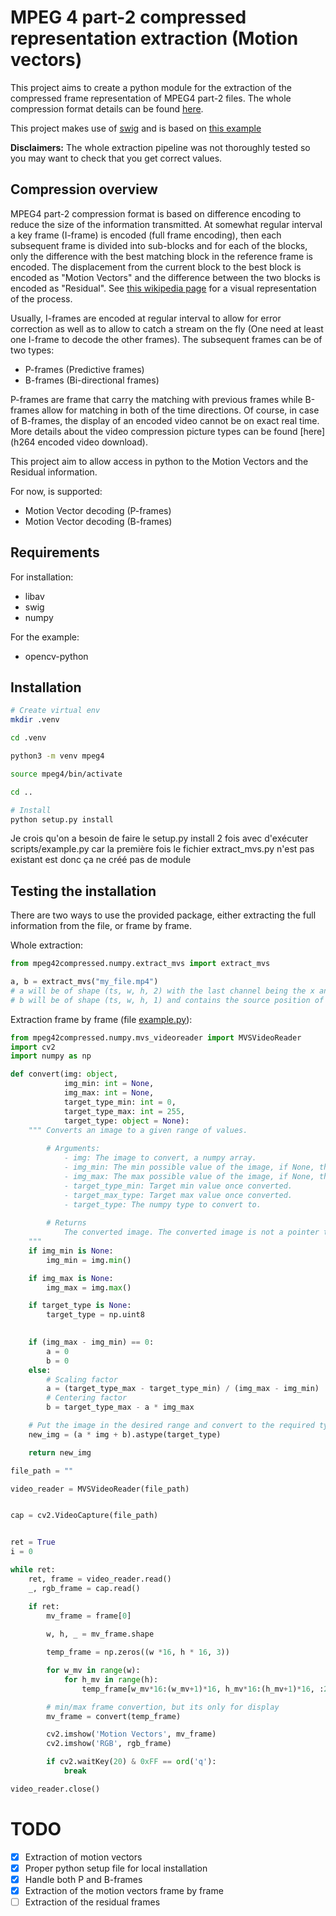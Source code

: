 # MPEG 4 part-2 compressed representation extraction (Motion vectors)

This project aims to create a python module for the extraction of the compressed frame representation of MPEG4 part-2 files. The whole compression format details can be found [here](http://ecee.colorado.edu/~ecen5653/ecen5653/papers/ISO%2014496-2%202004.PDF).

This project makes use of [swig](http://www.swig.org/) and is based on [this example](https://github.com/FFmpeg/FFmpeg/blob/master/doc/examples/extract_mvs.c)

**Disclaimers:** The whole extraction pipeline was not thoroughly tested so you may want to check that you get correct values.

## Compression overview

MPEG4 part-2 compression format is based on difference encoding to reduce the size of the information transmitted.
At somewhat regular interval a key frame (I-frame) is encoded (full frame encoding), then each subsequent frame is divided into sub-blocks and for each of the blocks, only the difference with the best matching block in the reference frame is encoded.
The displacement from the current block to the best block is encoded as "Motion Vectors" and the difference between the two blocks is encoded as "Residual".
See [this wikipedia page](https://en.wikipedia.org/wiki/Inter_frame) for a visual representation of the process.

Usually, I-frames are encoded at regular interval to allow for error correction as well as to allow to catch a stream on the fly (One need at least one I-frame to decode the other frames).
The subsequent frames can be of two types:

- P-frames (Predictive frames)
- B-frames (Bi-directional frames)

P-frames are frame that carry the matching with previous frames while B-frames allow for matching in both of the time directions.
Of course, in case of B-frames, the display of an encoded video cannot be on exact real time.
More details about the video compression picture types can be found [here](h264 encoded video download).

This project aim to allow access in python to the Motion Vectors and the Residual information.

For now, is supported:

- Motion Vector decoding (P-frames)
- Motion Vector decoding (B-frames)

## Requirements

For installation:

- libav
- swig
- numpy

For the example:

- opencv-python

## Installation


```bash
# Create virtual env
mkdir .venv

cd .venv

python3 -m venv mpeg4

source mpeg4/bin/activate

cd ..

# Install
python setup.py install
```

Je crois qu'on a besoin de faire le setup.py install 2 fois avec d'exécuter scripts/example.py car la première fois le fichier extract_mvs.py n'est pas existant est donc ça ne créé pas de module 

## Testing the installation

There are two ways to use the provided package, either extracting the full information from the file, or frame by frame.

Whole extraction:

```python
from mpeg42compressed.numpy.extract_mvs import extract_mvs

a, b = extract_mvs("my_file.mp4")
# a will be of shape (ts, w, h, 2) with the last channel being the x and y differencies
# b will be of shape (ts, w, h, 1) and contains the source position of the block (for isntance: -1 = previous frame, 1 = next frame)
```

Extraction frame by frame (file [example.py](scripts/example.py)):

```python
from mpeg42compressed.numpy.mvs_videoreader import MVSVideoReader
import cv2
import numpy as np

def convert(img: object,
            img_min: int = None,
            img_max: int = None,
            target_type_min: int = 0,
            target_type_max: int = 255,
            target_type: object = None):
    """ Converts an image to a given range of values.
    
        # Arguments:
            - img: The image to convert, a numpy array.
            - img_min: The min possible value of the image, if None, the min of the image is used.
            - img_max: The max possible value of the image, if None, the max of the image is used.
            - target_type_min: Target min value once converted.
            - target_max_type: Target max value once converted.
            - target_type: The numpy type to convert to.
        
        # Returns
            The converted image. The converted image is not a pointer to the original image.
    """
    if img_min is None:
        img_min = img.min()

    if img_max is None:
        img_max = img.max()

    if target_type is None:
        target_type = np.uint8

   
    if (img_max - img_min) == 0:
        a = 0
        b = 0
    else:
        # Scaling factor
        a = (target_type_max - target_type_min) / (img_max - img_min)
        # Centering factor
        b = target_type_max - a * img_max

    # Put the image in the desired range and convert to the required type
    new_img = (a * img + b).astype(target_type)

    return new_img

file_path = ""

video_reader = MVSVideoReader(file_path)


cap = cv2.VideoCapture(file_path)


ret = True
i = 0

while ret:
    ret, frame = video_reader.read()
    _, rgb_frame = cap.read()

    if ret:
        mv_frame = frame[0]
        
        w, h, _ = mv_frame.shape

        temp_frame = np.zeros((w *16, h * 16, 3))

        for w_mv in range(w):
            for h_mv in range(h):
                temp_frame[w_mv*16:(w_mv+1)*16, h_mv*16:(h_mv+1)*16, :2] = mv_frame[w_mv, h_mv]

        # min/max frame convertion, but its only for display
        mv_frame = convert(temp_frame)

        cv2.imshow('Motion Vectors', mv_frame)
        cv2.imshow('RGB', rgb_frame)

        if cv2.waitKey(20) & 0xFF == ord('q'):
            break

video_reader.close()
```



# TODO

- [x] Extraction of motion vectors
- [x] Proper python setup file for local installation
- [x] Handle both P and B-frames
- [x] Extraction of the motion vectors frame by frame
- [ ] Extraction of the residual frames

